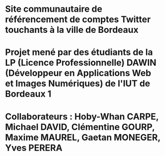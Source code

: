 # Site communautaire de référencement de comptes Twitter touchants à la ville de Bordeaux
# Projet mené par des étudiants de la LP (Licence Professionnelle) DAWIN (Développeur en Applications Web et Images Numériques) de l'IUT de Bordeaux 1
# Collaborateurs : Hoby-Whan CARPE, Michael DAVID, Clémentine GOURP, Maxime MAUREL, Gaetan MONEGER, Yves PERERA